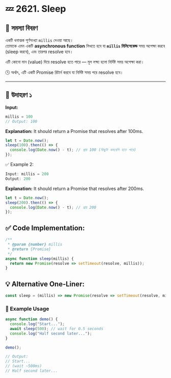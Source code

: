 
# 💤 2621. Sleep

## 📝 সমস্যা বিবরণ

একটি ধনাত্মক পূর্ণসংখ্যা `millis` দেওয়া আছে।  
তোমাকে এমন একটি **asynchronous function** লিখতে হবে যা **`millis` মিলিসেকেন্ড** সময় অপেক্ষা করবে (sleep করবে), এবং তারপর resolve হবে।  

এটি কোনো মান (value) দিয়ে resolve হতে পারে — মূল লক্ষ্য হলো নির্দিষ্ট সময় অপেক্ষা করা।

🕓 অর্থাৎ, এটি একটি Promise রিটার্ন করবে যা নির্দিষ্ট সময় পরে resolve হবে।

---

## 🎯 উদাহরণ ১

**Input:**
```js
millis = 100
// Output: 100
```
**Explanation:**
It should return a Promise that resolves after 100ms.

```js
let t = Date.now();
sleep(100).then(() => {
  console.log(Date.now() - t); // প্রায় 100 (কিছুটা কমবেশি হতে পারে)
});
```
✅ Example 2:

```js
Input: millis = 200
Output: 200
```
**Explanation:**
It should return a Promise that resolves after 200ms.

```js
let t = Date.now();
sleep(200).then(() => {
  console.log(Date.now() - t); // প্রায় 200
});
```

## ✅ Code Implementation:
```js
/**
 * @param {number} millis
 * @return {Promise}
 */
async function sleep(millis) {
  return new Promise(resolve => setTimeout(resolve, millis));
}

```
## 💡 Alternative One-Liner:
```js
const sleep = (millis) => new Promise(resolve => setTimeout(resolve, millis));

```

### 🧪 Example Usage
```js
async function demo() {
  console.log("Start...");
  await sleep(500); // wait for 0.5 seconds
  console.log("Half second later...");
}

demo();

// Output:
// Start...
// (wait ~500ms)
// Half second later...
```



